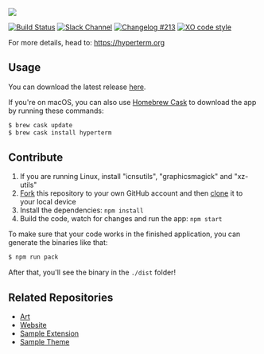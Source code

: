 ![](https://github.com/zeit/art/blob/master/branding/HyperTerm-banner.png)

[![Build Status](https://travis-ci.org/zeit/hyperterm.svg?branch=master)](https://travis-ci.org/zeit/hyperterm)
[![Slack Channel](https://zeit-slackin.now.sh/badge.svg)](https://zeit.chat/)
[![Changelog #213](https://img.shields.io/badge/changelog-%23213-lightgrey.svg)](https://changelog.com/213)
[![XO code style](https://img.shields.io/badge/code_style-XO-5ed9c7.svg)](https://github.com/sindresorhus/xo)

For more details, head to: https://hyperterm.org

## Usage

You can download the latest release [here](https://hyperterm.org/#installation).

If you're on macOS, you can also use [Homebrew Cask](https://caskroom.github.io/) to download the app by running these commands:

```bash
$ brew cask update
$ brew cask install hyperterm
```

## Contribute

1. If you are running Linux, install "icnsutils", "graphicsmagick" and "xz-utils"
2. [Fork](https://help.github.com/articles/fork-a-repo/) this repository to your own GitHub account and then [clone](https://help.github.com/articles/cloning-a-repository/) it to your local device
3. Install the dependencies: `npm install`
4. Build the code, watch for changes and run the app: `npm start`

To make sure that your code works in the finished application, you can generate the binaries like that:

```bash
$ npm run pack
```

After that, you'll see the binary in the `./dist` folder!

## Related Repositories

- [Art](https://github.com/zeit/hyperterm-art)
- [Website](https://github.com/zeit/hyperterm-website)
- [Sample Extension](https://github.com/zeit/hyperpower)
- [Sample Theme](https://github.com/zeit/hyperyellow)
